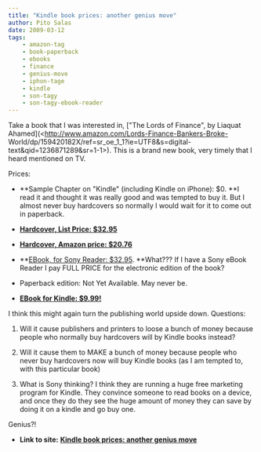 ```yaml
---
title: "Kindle book prices: another genius move"
author: Pito Salas
date: 2009-03-12
tags:
    - amazon-tag
    - book-paperback
    - ebooks
    - finance
    - genius-move
    - iphon-tage
    - kindle
    - son-tagy
    - son-tagy-ebook-reader
---
```


Take a book that I was interested in, ["The Lords of Finance", by Liaquat
Ahamed](<http://www.amazon.com/Lords-Finance-Bankers-Broke-
World/dp/159420182X/ref=sr_oe_1_1?ie=UTF8&s=digital-
text&qid=1236871289&sr=1-1>). This is a brand new book, very timely that I
heard mentioned on TV.

Prices:

  * **Sample Chapter on "Kindle" (including Kindle on iPhone): $0. **I read it and thought it was really good and was tempted to buy it. But I almost never buy hardcovers so normally I would wait for it to come out in paperback.

  * [**Hardcover, List Price: $32.95**](<http://www.amazon.com/Lords-Finance-Bankers-Broke-World/dp/159420182X/ref=sr_oe_1_1?ie=UTF8&s=digital-text&qid=1236871289&sr=1-1>)

  * [**Hardcover, Amazon price: $20.76**](<http://www.amazon.com/Lords-Finance-Bankers-Broke-World/dp/159420182X/ref=sr_oe_1_1?ie=UTF8&s=digital-text&qid=1236871289&sr=1-1>)

  * **[EBook, for Sony Reader: $32.95](<http://www.ebooks.com/ebooks/book_display.asp?IID=411896>). **What??? If I have a Sony eBook Reader I pay FULL PRICE for the electronic edition of the book?

  * Paperback edition: Not Yet Available. May never be.

  * **[EBook for Kindle: $9.99!](<http://www.amazon.com/Lords-of-Finance/dp/B001QIGZEK/ref=ed_oe_k>)**

I think this might again turn the publishing world upside down. Questions:

  1. Will it cause publishers and printers to loose a bunch of money because people who normally buy hardcovers will by Kindle books instead?

  2. Will it cause them to MAKE a bunch of money because people who never buy hardcovers now will buy Kindle books (as I am tempted to, with this particular book)

  3. What is Sony thinking? I think they are running a huge free marketing program for Kindle. They convince someone to read books on a device, and once they do they see the huge amount of money they can save by doing it on a kindle and go buy one.

Genius?!


* **Link to site:** **[Kindle book prices: another genius move](None)**
